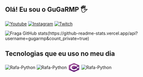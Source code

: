 ## Olá! Eu sou o GuGaRMP 🖐️

[![Youtube](https://img.shields.io/badge/YouTube-FF0000?style=for-the-badge&logo=youtube&logoColor=white)](https://youtube.com/c/gugarmp)
[![Instagram](https://img.shields.io/badge/Instagram-E4405F?style=for-the-badge&logo=instagram&logoColor=white)](https://www.instagram.com/gugarmp)
[![Twitch](https://img.shields.io/badge/Twitch-9146FF?style=for-the-badge&logo=twitch&logoColor=white)](https://www.twitch.tv/gugarmp_)

![Fraga GitHub stats(https://github-readme-stats.vercel.app/api?username=gugarmp&count_private=true)](https://github.com/anuraghazra/github-readme-stats)

## Tecnologias que eu uso no meu dia

<div style="display: inline_block">
   <img align="center" alt="Rafa-Python" height="30" width="40" src="https://icongr.am/devicon/c-original.svg?size=128&color=currentColor">
    <img align="center" alt="Rafa-Python" height="30" width="40" src="https://icongr.am/devicon/cplusplus-original.svg?size=128&color=currentColor">
    <img align="center" alt="Rafa-Csharp" height="30" width="40" src="https://raw.githubusercontent.com/devicons/devicon/master/icons/csharp/csharp-original.svg">
    <img align="center" alt="Rafa-Python" height="30" width="40" src="https://icongr.am/devicon/nodejs-original.svg?size=128&color=currentColor">
</div><br/>

